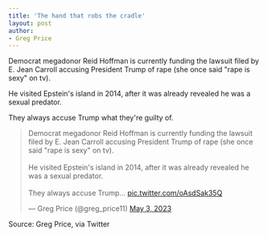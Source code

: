 ```yaml
---
title: 'The hand that robs the cradle'
layout: post
author:
- Greg Price
---
```


Democrat megadonor Reid Hoffman is currently funding the lawsuit filed by E. Jean Carroll accusing President Trump of rape (she once said "rape is sexy" on tv).

He visited Epstein's island in 2014, after it was already revealed he was a sexual predator.

They always accuse Trump what they're guilty of.

<blockquote class="twitter-tweet"><p lang="en" dir="ltr">Democrat megadonor Reid Hoffman is currently funding the lawsuit filed by E. Jean Carroll accusing President Trump of rape (she once said "rape is sexy" on tv).<br><br>He visited Epstein's island in 2014, after it was already revealed he was a sexual predator.<br><br>They always accuse Trump… <a href="https://t.co/oAsdSak35Q">pic.twitter.com/oAsdSak35Q</a></p>&mdash; Greg Price (@greg_price11) <a href="https://twitter.com/greg_price11/status/1653787397245530113?ref_src=twsrc%5Etfw">May 3, 2023</a></blockquote> <script async src="https://platform.twitter.com/widgets.js" charset="utf-8"></script>

Source: Greg Price, via Twitter
